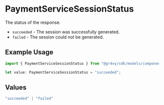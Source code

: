 # PaymentServiceSessionStatus

The status of the response.

- `succeeded` - The session was successfully generated.
- `failed` - The session could not be generated.

## Example Usage

```typescript
import { PaymentServiceSessionStatus } from "@gr4vy/sdk/models/components";

let value: PaymentServiceSessionStatus = "succeeded";
```

## Values

```typescript
"succeeded" | "failed"
```